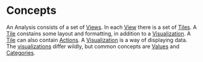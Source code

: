 # Concepts

An Analysis consists of a set of [Views](view.md).
In each [View](view.md) there is a set of [Tiles](tile.md).
A [Tile](tile.md) constains some layout and formatting, in addition to a [Visualization](../visualizations/index.md).
A [Tile](tile.md) can also contain [Actions](action.md).
A [Visualization](../visualizations/index.md) is a way of displaying data. The [visualizations](../visualizations/index.md) differ wildly, but common concepts are [Values](value.md) and [Categories](category.md).
